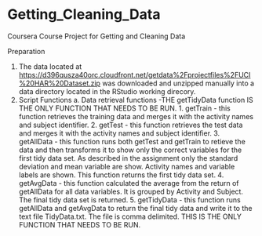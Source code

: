 Getting_Cleaning_Data
=====================

Coursera Course Project for Getting and Cleaning Data

Preparation
1.  The data located at https://d396qusza40orc.cloudfront.net/getdata%2Fprojectfiles%2FUCI%20HAR%20Dataset.zip was downloaded and unzipped manually into a data directory located in the RStudio working direcory.  
2.  Script Functions 
	a.  Data retrieval functions -THE getTidyData function IS THE ONLY FUNCTION THAT NEEDS TO BE RUN.
		1.  getTrain - this function retrieves the training data and merges it with the activity names and subject identifier.
		2.  getTest - this function retrieves the test data and merges it with the activity names and subject identifier.
		3.  getAllData - this function runs both getTest and getTrain to retieve the data and then transforms it to show only the correct variables for the first tidy data set.  As described in the assignment only the standard deviation and mean variable are show.  Activity names and variable labels are shown.  This function returns the first tidy data set.
		4.  getAvgData - this function calculated the average from the return of getAllData for all data variables.  It is grouped by Activity and Subject.  The final tidy data set is returned.
		5.  getTidyData - this function runs getAllData and getAvgData to return the final tidy data and write it to the text file TidyData.txt.  The file is comma delimited.   THIS IS THE ONLY FUNCTION THAT NEEDS TO BE RUN.   
